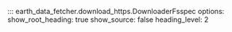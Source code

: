 ::: earth_data_fetcher.download_https.DownloaderFsspec
    options:
      show_root_heading: true
      show_source: false
      heading_level: 2
